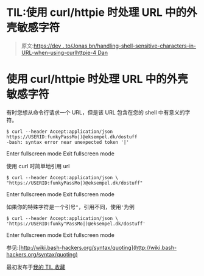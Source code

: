 # TIL:使用 curl/httpie 时处理 URL 中的外壳敏感字符

> 原文:[https://dev . to/Jonas bn/handling-shell-sensitive-characters-in-URL-when-using-curlhttpie-4 Dan](https://dev.to/jonasbn/handling-shell-sensitive-characters-in-url-when-using-curlhttpie-4dan)

# 使用 curl/httpie 时处理 URL 中的外壳敏感字符

有时您想从命令行请求一个 URL，但是该 URL 包含在您的 shell 中有意义的字符。

```
$ curl --header Accept:application/json https://USERID:funkyPassMo|)@eksempel.dk/dostuff
-bash: syntax error near unexpected token '|' 
```

Enter fullscreen mode Exit fullscreen mode

使用 curl 时简单地引用 url

```
$ curl --header Accept:application/json \ 
"https://USERID:funkyPassMo|)@eksempel.dk/dostuff" 
```

Enter fullscreen mode Exit fullscreen mode

如果你的特殊字符是一个引号`"`，引用不同，使用`'`为例

```
$ curl --header Accept:application/json \
'https://USERID:funky"PassMo|)@eksempel.dk/dostuff' 
```

Enter fullscreen mode Exit fullscreen mode

参见:[http://wiki.bash-hackers.org/syntax/quoting](http://wiki.bash-hackers.org/syntax/quoting)

最初发布于[我的 TIL 收藏](https://jonasbn.github.io/til/)